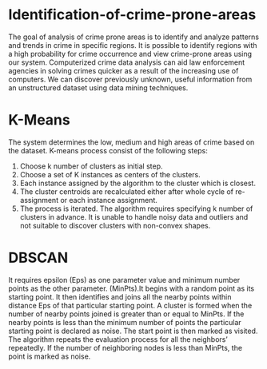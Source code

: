 # Identification-of-crime-prone-areas
The goal of analysis of crime prone areas is to identify and analyze patterns and trends in crime in specific regions. It is possible to identify regions with a high probability for crime occurrence and view crime-prone areas using our system. Computerized crime data analysis can aid law enforcement agencies in solving crimes quicker as a result of the increasing use of computers. We can discover previously unknown, useful information from an unstructured dataset using data mining techniques.
# K-Means
The system determines the low, medium and high areas of crime based on the dataset. 
K-means process consist of the following steps:
1. Choose k number of clusters as initial step.
2. Choose a set of K instances as centers of the clusters.
3. Each instance assigned by the algorithm to the cluster which is closest.
4. The cluster centroids are recalculated either after whole cycle of re-assignment or each instance assignment.
5. The process is iterated.
The algorithm requires specifying k number of clusters in advance. It is unable to handle noisy data and outliers and not suitable to discover clusters with non-convex shapes.
# DBSCAN
It requires epsilon (Eps) as one parameter value and minimum number points as the other parameter. (MinPts).It begins with a random point as its starting point. It then identifies and joins all the nearby points within distance Eps of that particular starting point. 
A cluster is formed when the number of nearby points joined is greater than or equal to MinPts. If the nearby points is less than the minimum number of points the particular starting point is declared as noise. The start point is then marked as visited. 
The algorithm repeats the evaluation process for all the neighbors’ repeatedly. If the number of neighboring nodes is less than MinPts, the point is marked as noise. 

